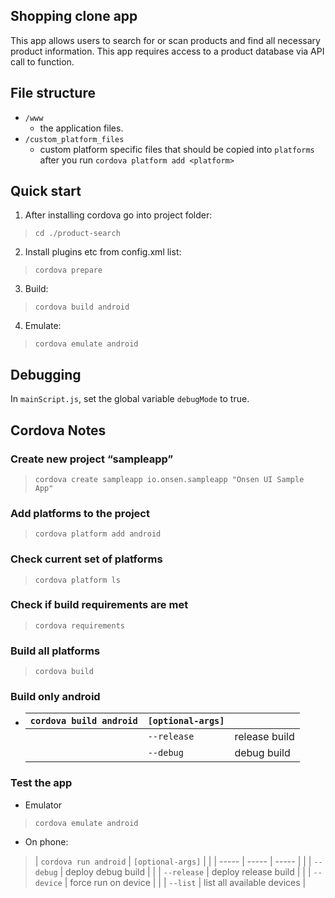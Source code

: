 ## Shopping clone app
This app allows users to search for or scan products and find all necessary product information.
This app requires access to a product database via API call to function.

## File structure
* `/www`
  * the application files.
* `/custom_platform_files`
  * custom platform specific files that should be copied into `platforms` after you run `cordova platform add <platform>`

## Quick start
1. After installing cordova go into project folder:
  > `cd ./product-search`
2. Install plugins etc from config.xml list:
  > `cordova prepare`
3. Build:
  > `cordova build android`
4. Emulate:
  > `cordova emulate android`

## Debugging
In `mainScript.js`, set the global variable `debugMode` to true.  

## Cordova Notes  
### Create new project “sampleapp”  
 > `cordova create sampleapp io.onsen.sampleapp "Onsen UI Sample App"`

### Add platforms to the project
 > `cordova platform add android`  

### Check current set of platforms
 > `cordova platform ls`  

### Check if build requirements are met
 > `cordova requirements`

### Build all platforms
 > `cordova build`  

### Build only android  
* | `cordova build android` | `[optional-args]` | |
  | ----- | ----- | ----- |
  | | `--release` | release build |
  | | `--debug` | debug build |

### Test the app
*  Emulator
 > `cordova emulate android`
*  On phone:
 >| `cordova run android` | `[optional-args]` | |
  | ----- | ----- | ----- |
  | | `--debug` | deploy debug build |
  | | `--release` | deploy release build |
  | | `--device` | force run on device |
  | | `--list`   | list all available devices |
